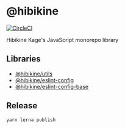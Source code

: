 # @hibikine

[![CircleCI](https://circleci.com/gh/HibikineKage/hibikine.svg?style=svg)](https://circleci.com/gh/HibikineKage/hibikine)

Hibikine Kage's JavaScript monorepo library

## Libraries

-   [@hibikine/utils](https://github.com/HibikineKage/utils)
-   [@hibikine/eslint-config](https://github.com/HibikineKage/hibikine/tree/master/packages/eslint-config)
-   [@hibikine/eslint-config-base](https://github.com/HibikineKage/hibikine/tree/master/packages/eslint-config-base)

## Release

```bash
yarn lerna publish
```